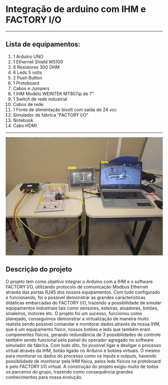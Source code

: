 # Integração de arduino com IHM e FACTORY I/O
---

## Lista de equipamentos:

1.  1 Arduino UNO
2.  1 Ethernet Shield W5100
3.  6 Resistores 300 OHM
4.  6 Leds 5 volts
5.  2 Push Button
6.  1 Protoboard
7.  Cabos e Jumpers
8.  1 IHM Modelo WEINTEK MT807ip de 7"
9.  1 Switch de rede industrial
10.  Cabos de rede
11.  1 Fonte de alimentação bivolt com saída de 24 vcc
12.  Simulador de fabrica "FACTORY I/O"
13.  Notebook
14.  Cabo HDMI
---

![Projeto](./IMAGENS/projeto.jpg)

## Descrição do projeto

O projeto tem como objetivo integrar o Arduino com a IHM e o software FACTORY I/O, utilizando protocolo de comunicação Modbus Ethernet através das portas RJ45 dos nossos equipamentos. Com tudo configurado e funcionando, foi o possível demonstrar as grandes características didáticas embarcadas do FACTORY I/O, trazendo a possibilidade de simular equipamentos industriais tais como sensores, esteiras, atuadores, botões, sinaleiros, motores etc. O projeto foi um sucesso, funcionou como planejado, conseguimos demonstrar a virtualização de maneira muito realista sendo possível comandar e monitorar dados através da nossa IHM, que é um equipamento físico, nossos botões e leds que também eram componentes físicos, gerando redundância de 3 possibilidades de controle também sendo funcional pelo painel do operador agregado no software simulador de fábrica. Com tudo dito, foi possível ligar e desligar o processo virtual através da IHM, botão ligado no Arduino e botões virtuais. O mesmo para monitorar os dados do processo como os inputs e outputs, havendo possibilidade de monitorar pela IHM física, pelos leds físicos na protoboard e pelo FACTORY I/O virtual. A construção do projeto exigiu muito de todos os parceiros do grupo, trazendo como consequência grandes conhecimentos para nossa evolução. 

